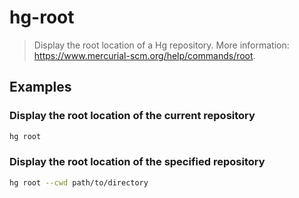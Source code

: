 # hg-root

> Display the root location of a Hg repository. More information: <https://www.mercurial-scm.org/help/commands/root>.

## Examples

### Display the root location of the current repository

```bash
hg root
```

### Display the root location of the specified repository

```bash
hg root --cwd path/to/directory
```
